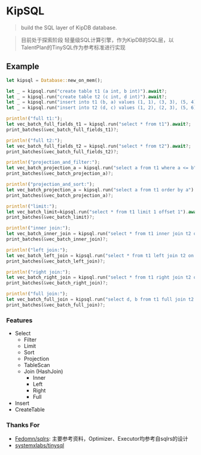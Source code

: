 # KipSQL 

> build the SQL layer of KipDB database.


> 目前处于探索阶段
轻量级SQL计算引擎，作为KipDB的SQL层，以TalentPlan的TinySQL作为参考标准进行实现

## Example
```rust
let kipsql = Database::new_on_mem();

let _ = kipsql.run("create table t1 (a int, b int)").await?;
let _ = kipsql.run("create table t2 (c int, d int)").await?;
let _ = kipsql.run("insert into t1 (b, a) values (1, 1), (3, 3), (5, 4)").await?;
let _ = kipsql.run("insert into t2 (d, c) values (1, 2), (2, 3), (5, 6)").await?;

println!("full t1:");
let vec_batch_full_fields_t1 = kipsql.run("select * from t1").await?;
print_batches(&vec_batch_full_fields_t1)?;

println!("full t2:");
let vec_batch_full_fields_t2 = kipsql.run("select * from t2").await?;
print_batches(&vec_batch_full_fields_t2)?;

println!("projection_and_filter:");
let vec_batch_projection_a = kipsql.run("select a from t1 where a <= b").await?;
print_batches(&vec_batch_projection_a)?;

println!("projection_and_sort:");
let vec_batch_projection_a = kipsql.run("select a from t1 order by a").await?;
print_batches(&vec_batch_projection_a)?;

println!("limit:");
let vec_batch_limit=kipsql.run("select * from t1 limit 1 offset 1").await?;
print_batches(&vec_batch_limit)?;

println!("inner join:");
let vec_batch_inner_join = kipsql.run("select * from t1 inner join t2 on a = c").await?;
print_batches(&vec_batch_inner_join)?;

println!("left join:");
let vec_batch_left_join = kipsql.run("select * from t1 left join t2 on a = c").await?;
print_batches(&vec_batch_left_join)?;

println!("right join:");
let vec_batch_right_join = kipsql.run("select * from t1 right join t2 on a = c and a > 1").await?;
print_batches(&vec_batch_right_join)?;

println!("full join:");
let vec_batch_full_join = kipsql.run("select d, b from t1 full join t2 on a = c and a > 1").await?;
print_batches(&vec_batch_full_join)?;            
```

### Features
- Select
  - Filter
  - Limit
  - Sort
  - Projection
  - TableScan
  - Join (HashJoin)
    - Inner
    - Left
    - Right
    - Full 
- Insert
- CreateTable

### Thanks For
- [Fedomn/sqlrs](https://github.com/Fedomn/sqlrs): 主要参考资料，Optimizer、Executor均参考自sqlrs的设计
- [systemxlabs/tinysql](https://github.com/systemxlabs/tinysql)

